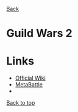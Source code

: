 [Back](../)

# Guild Wars 2

# Links
- [Official Wiki](https://wiki.guildwars2.com/)
- [MetaBattle](https://www.metabattle.com/)
-


[Back to top](./#)

